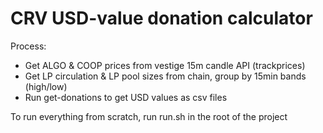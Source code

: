 # CRV USD-value donation calculator

Process:

- Get ALGO & COOP prices from vestige 15m candle API (trackprices)
- Get LP circulation & LP pool sizes from chain, group by 15min bands (high/low)
- Run get-donations to get USD values as csv files

To run everything from scratch, run run.sh in the root of the project

